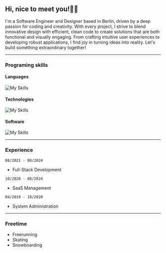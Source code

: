 ## Hi, nice to meet you!👋🏼

I'm a Software Engineer and Designer based in Berlin, driven by a deep passion for coding and creativity. With every project, I strive to blend innovative design with efficient, clean code to create solutions that are both functional and visually engaging. From crafting intuitive user experiences to developing robust applications, I find joy in turning ideas into reality. Let's build something extraordinary together!

---

### Programing skills

#### Languages

![My Skills](https://skillicons.dev/icons?i=js,typescript,cs,cpp,html,css&perline=6)

#### Technologies

![My Skills](https://skillicons.dev/icons?i=nodejs,docker,github,angular,react,nginx&perline=6)

#### Software

![My Skills](https://skillicons.dev/icons?i=unity,blender,ai,ps&perline=6)

---

### Experience

`08/2021 - 08/2024`
- Full-Stack Development

`10/2020 - 08/2024`
- SaaS Management

`04/2019 - 10/2020`
- System Administration

---

### Freetime

- Freerunning
- Skating
- Snowboarding
